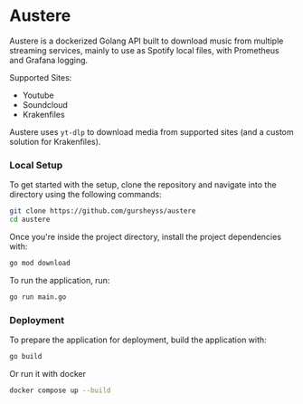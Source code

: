 # Austere

Austere is a dockerized Golang API built to download music from multiple streaming services, mainly to use as Spotify local files, with Prometheus and Grafana logging.

Supported Sites:

- Youtube
- Soundcloud
- Krakenfiles

Austere uses `yt-dlp` to download media from supported sites (and a custom solution for Krakenfiles).

### Local Setup

To get started with the setup, clone the repository and navigate into the directory using the following commands:

```bash
git clone https://github.com/gursheyss/austere
cd austere
```

Once you're inside the project directory, install the project dependencies with:

```bash
go mod download
```

To run the application, run:

```bash
go run main.go
```

### Deployment

To prepare the application for deployment, build the application with:

```bash
go build
```

Or run it with docker

```bash
docker compose up --build
```
